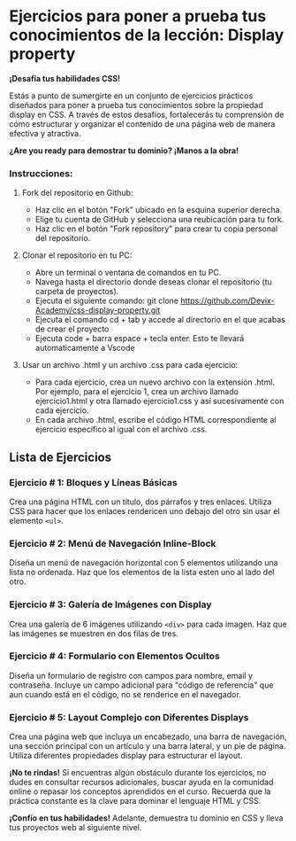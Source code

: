 # Ejercicios para poner a prueba tus conocimientos de la lección: Display property

**¡Desafía tus habilidades CSS!**

Estás a punto de sumergirte en un conjunto de ejercicios prácticos diseñados para poner a prueba tus conocimientos sobre la propiedad display en CSS. A través de estos desafíos, fortalecerás tu comprensión de cómo estructurar y organizar el contenido de una página web de manera efectiva y atractiva.

**¿Are you ready para demostrar tu dominio? ¡Manos a la obra!**

### Instrucciones:
1. Fork del repositorio en Github:

    * Haz clic en el botón "Fork" ubicado en la esquina superior derecha.
    * Elige tu cuenta de GitHub y selecciona una reubicación para tu fork.
    * Haz clic en el botón "Fork repository" para crear tu copia personal del repositorio.

2. Clonar el repositorio en tu PC:

    * Abre un terminal o ventana de comandos en tu PC.
    * Navega hasta el directorio donde deseas clonar el repositorio (tu carpeta de proyectos).
    * Ejecuta el siguiente comando: git clone https://github.com/Devix-Academy/css-display-property.git
    * Ejecuta el comando cd + tab y accede al directorio en el que acabas de crear el proyecto
    * Ejecuta code + barra espace + tecla enter. Esto te llevará automaticamente a Vscode
    

3. Usar un archivo .html y un archivo .css para cada ejercicio:

     * Para cada ejercicio, crea un nuevo archivo con la extensión .html. Por ejemplo, para el ejercicio 1, crea un archivo llamado ejercicio1.html y otra llamado ejercicio1.css y así sucesivamente con cada ejercicio.
    * En cada archivo .html, escribe el código HTML correspondiente al ejercicio específico al igual con el archivo .css.

## Lista de Ejercicios

### Ejercicio # 1: Bloques y Líneas Básicas
Crea una página HTML con un título, dos párrafos y tres enlaces. Utiliza CSS para hacer que los enlaces rendericen uno debajo del otro sin usar el elemento `<ul>`.

### Ejercicio # 2: Menú de Navegación Inline-Block
Diseña un menú de navegación horizontal con 5 elementos utilizando una lista no ordenada. Haz que los elementos de la lista esten uno al lado del otro.

### Ejercicio # 3: Galería de Imágenes con Display
Crea una galería de 6 imágenes utilizando `<div>` para cada imagen. Haz que las imágenes se muestren en dos filas de tres.

### Ejercicio # 4: Formulario con Elementos Ocultos
Diseña un formulario de registro con campos para nombre, email y contraseña. Incluye un campo adicional para "código de referencia" que aun cuando está en el código, no se renderice en el navegador.
    
### Ejercicio # 5: Layout Complejo con Diferentes Displays
Crea una página web que incluya un encabezado, una barra de navegación, una sección principal con un artículo y una barra lateral, y un pie de página. Utiliza diferentes propiedades display para estructurar el layout.

**¡No te rindas!** Si encuentras algún obstáculo durante los ejercicios, no dudes en consultar recursos adicionales, buscar ayuda en la comunidad online o repasar los conceptos aprendidos en el curso. Recuerda que la práctica constante es la clave para dominar el lenguaje HTML y CSS.

**¡Confío en tus habilidades!** Adelante, demuestra tu dominio  en CSS y lleva tus proyectos web al siguiente nivel.
